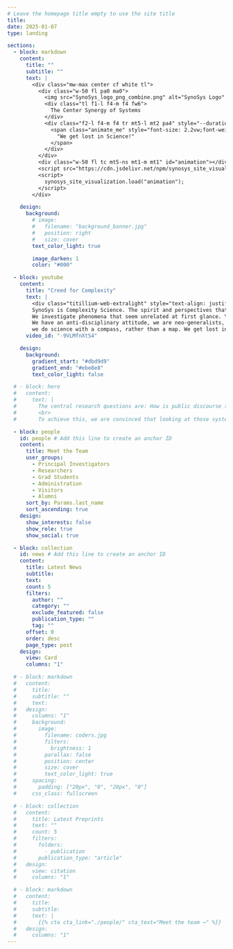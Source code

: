 ```yaml
---
# Leave the homepage title empty to use the site title
title:
date: 2025-01-07
type: landing

sections:
  - block: markdown
    content:
      title: ""
      subtitle: ""
      text: |
        <div class="mw-max center cf white tl">
          <div class="w-50 fl pa0 ma0">
            <img src="SynoSys_logo_png_combine.png" alt="SynoSys Logo" class="w-90 p-8"> 
            <div class="tl f1-l f4-m f4 fw6">
              The Center Synergy of Systems
            </div>
            <div class="f2-l f4-m f4 tr mt5-l mt2 pa4" style="--duration: 1.8s; --delay: 0s">
              <span class="animate_me" style="font-size: 2.2vw;font-weight:300; max-width: 100%;">
                "We get lost in Science!"
              </span>
            </div>
          </div>
          <div class="w-50 fl tc mt5-ns mt1-m mt1" id="animation"></div>
          <script src="https://cdn.jsdelivr.net/npm/synosys_site_visualization@1.1.4"></script>
          <script>
            synosys_site_visualization.load("animation");
          </script>
        </div>

    design:
      background:
        # image:
        #   filename: "background_banner.jpg"
        #   position: right
        #   size: cover
        text_color_light: true

        image_darken: 1
        color: "#000"

  - block: youtube
    content:
      title: "Creed for Complexity"
      text: |
        <div class="titillium-web-extralight" style="text-align: justify; line-height: 1.4; font-size:1.2rem ">
        SynoSys is Complexity Science. The spirit and perspectives that Complexity Science offers pervade the Center, its people and their activities. 
        We investigate phenomena that seem unrelated at first glance. Yet, we seek and search for underlying rules that connect them. 
        We have an anti-disciplinary attitude, we are neo-generalists, we transcend the borders of traditional disciplines. We explore, 
        we do science with a compass, rather than a map. We get lost in science.</div>
      video_id: "-9VLMfnXtS4"

    design:
      background:
        gradient_start: "#dbd9d9"
        gradient_end: "#ebe8e8"
        text_color_light: false

  # - block: hero
  #   content:
  #     text: |
  #       The central research questions are: How is public discourse shaped by social networks and sorting algorithms, and how does it benefit certain rhetoric? How do generated images affect attention and emotions and how do they reinforce certain narratives more than others? Establishing causality between these factors in such complex socio-technical systems is an overarching challenge that we aim to address.
  #       <br>
  #       To achieve this, we are convinced that looking at those systems from various angles is crucial. While the overarching questions span the whole research groups, we are composed of a variety of disciplinary backgrounds and methods. Digitalization is not only impacting social systems, but also expanding the methods for studying them and enabling us to cover a spectrum of measurements of human behavior between micro and macro levels, ranging from online experiments to field studies in social media and large-scale platform data analysis, while computer simulations may help connect the scales.

  - block: people
    id: people # Add this line to create an anchor ID
    content:
      title: Meet the Team
      user_groups:
        - Principal Investigators
        - Researchers
        - Grad Students
        - Administration
        - Visitors
        - Alumni
      sort_by: Params.last_name
      sort_ascending: true
    design:
      show_interests: false
      show_role: true
      show_social: true

  - block: collection
    id: news # Add this line to create an anchor ID
    content:
      title: Latest News
      subtitle:
      text:
      count: 5
      filters:
        author: ""
        category: ""
        exclude_featured: false
        publication_type: ""
        tag: ""
      offset: 0
      order: desc
      page_type: post
    design:
      view: Card
      columns: "1"

  # - block: markdown
  #   content:
  #     title:
  #     subtitle: ""
  #     text:
  #   design:
  #     columns: "1"
  #     background:
  #       image:
  #         filename: coders.jpg
  #         filters:
  #           brightness: 1
  #         parallax: false
  #         position: center
  #         size: cover
  #         text_color_light: true
  #     spacing:
  #       padding: ["20px", "0", "20px", "0"]
  #     css_class: fullscreen

  # - block: collection
  #   content:
  #     title: Latest Preprints
  #     text: ""
  #     count: 5
  #     filters:
  #       folders:
  #         - publication
  #       publication_type: "article"
  #   design:
  #     view: citation
  #     columns: "1"

  # - block: markdown
  #   content:
  #     title:
  #     subtitle:
  #     text: |
  #       {{% cta cta_link="./people/" cta_text="Meet the team →" %}}
  #   design:
  #     columns: "1"
---
```

